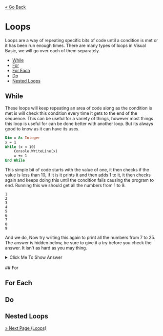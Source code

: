 [« Go Back](..\select-statements "Go Back")
<br/>

# Loops <!-- omit in toc -->

Loops are a way of repeating specific bits of code until a condition is met or it has been run enough times. There are many types of loops in Visual Basic, we will go over each of them separately.

- [While](#while)
- [For](#for)
- [For Each](#for-each)
- [Do](#do)
- [Nested Loops](#nested-loops)

## While

These loops will keep repeating an area of code along as the condition is met is will check this condition every time it gets to the end of the sequence. This can be useful for a variety of things, however most things this loop is useful for can be done better with another loop. But its always good to know as it can have its uses.

```vb
Dim x As Integer
x = 1
While (x < 10)
    Console.WriteLine(x)
    x += 1
End While
```

This simple bit of code starts with the value of one, it then checks if the value is less than 10, if it is it prints it and then adds 1 to it, it then checks again and keeps doing this until the condition fails causing the program to end. Running this we should get all the numbers from 1 to 9.

```
1
2
3
4
5
6
7
8
9
```

And we do,
Now try writing this again to print all the numbers from 7 to 25. The answer is hidden below, be sure to give it a try before you check the answer. It isn't as hard as you may thing.

<details>
<summary>Click Me To Show Answer</summary>
<p>

Here is the working code. There are others that would work but this for sure does.

<pre class="highlight"><code><span class="k">Dim</span> <span class="nv">x</span> <span class="ow">As</span> <span class="kt">Integer</span>
<span class="n">x</span> <span class="o">=</span> <span class="mi">7</span>
<span class="k">While</span> <span class="p">(</span><span class="n">x</span> <span class="o">&lt;</span> <span class="mi">26</span><span class="p">)</span>
    <span class="nb">Console</span><span class="p">.</span><span class="n">WriteLine</span><span class="p">(</span><span class="n">x</span><span class="p">)</span>
    <span class="n">x</span> <span class="o">+=</span> <span class="mi">1</span>
<span class="k">End</span> <span class="k">While</span>
</code></pre>
</p>
</details>  
<br/>
## For

## For Each

## Do

## Nested Loops

[» Next Page (Loops)](..\loops "Next Page")



